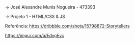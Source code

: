 -> José Alexandre Munis Nogueira - 473393

-> Projeto 1 - HTML/CSS & JS

Referência: https://dribbble.com/shots/15798872-Storytellers

https://imgur.com/a/EdvgEvc

